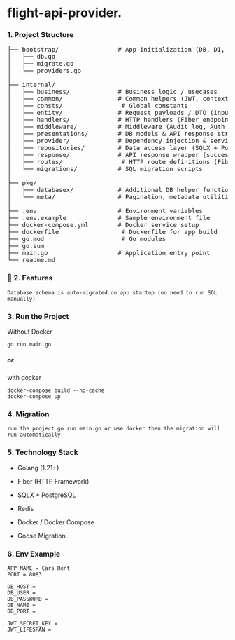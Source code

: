 # flight-api-provider.

### 1. Project Structure
<pre>
├── bootstrap/                # App initialization (DB, DI, Migrations)
│   ├── db.go
│   ├── migrate.go
│   └── providers.go
│
├── internal/                 
│   ├── business/             # Business logic / usecases
│   ├── common/               # Common helpers (JWT, context, bcrypt, etc.)
│   ├── consts/                # Global constants
│   ├── entity/               # Request payloads / DTO (input layer)
│   ├── handlers/             # HTTP handlers (Fiber endpoints)
│   ├── middleware/           # Middleware (Audit log, Auth guard)
│   ├── presentations/        # DB models & API response structures
│   ├── provider/             # Dependency injection & service registry
│   ├── repositories/         # Data access layer (SQLX + PostgreSQL)
│   ├── response/             # API response wrapper (success / error)
│   ├── routes/                # HTTP route definitions (Fiber)
│   └── migrations/           # SQL migration scripts
│
├── pkg/                      
│   ├── databasex/            # Additional DB helper functions
│   └── meta/                 # Pagination, metadata utilities
│
├── .env                      # Environment variables
├── .env.example              # Sample environment file
├── docker-compose.yml        # Docker service setup
├── dockerfile                 # Dockerfile for app build
├── go.mod                     # Go modules
├── go.sum                     
├── main.go                   # Application entry point
└── readme.md                 
</pre>

### 👀 2. Features
> 
```
Database schema is auto-migrated on app startup (no need to run SQL manually)
```

### 3. Run the Project
Without Docker
```
go run main.go
```
##### or
with docker
```
docker-compose build --no-cache
docker-compose up
```

### 4. Migration
```
run the project go run main.go or use docker then the migration will run automatically
```


### 5. Technology Stack
* Golang (1.21+)

* Fiber (HTTP Framework)

* SQLX + PostgreSQL

* Redis

* Docker / Docker Compose

* Goose Migration


### 6. Env Example
```
APP_NAME = Cars Rent
PORT = 8083

DB_HOST = 
DB_USER = 
DB_PASSWORD = 
DB_NAME = 
DB_PORT = 

JWT_SECRET_KEY = 
JWT_LIFESPAN = 
```
